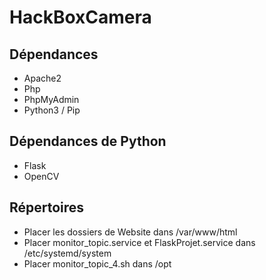 # HackBoxCamera

## Dépendances
- Apache2
- Php
- PhpMyAdmin
- Python3 / Pip

## Dépendances de Python
- Flask
- OpenCV

## Répertoires
- Placer les dossiers de Website dans /var/www/html
- Placer monitor_topic.service et FlaskProjet.service dans /etc/systemd/system
- Placer monitor_topic_4.sh dans /opt
